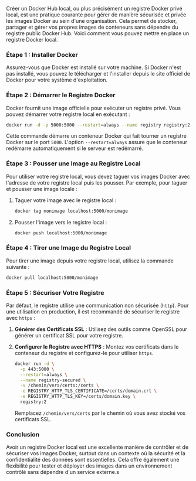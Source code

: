 Créer un Docker Hub local, ou plus précisément un registre Docker privé local, est une pratique courante pour gérer de manière sécurisée et privée les images Docker au sein d'une organisation. Cela permet de stocker, partager et gérer vos propres images de conteneurs sans dépendre du registre public Docker Hub. Voici comment vous pouvez mettre en place un registre Docker local.

### Étape 1 : Installer Docker

Assurez-vous que Docker est installé sur votre machine. Si Docker n'est pas installé, vous pouvez le télécharger et l'installer depuis le site officiel de Docker pour votre système d'exploitation.

### Étape 2 : Démarrer le Registre Docker

Docker fournit une image officielle pour exécuter un registre privé. Vous pouvez démarrer votre registre local en exécutant :

```bash
docker run -d -p 5000:5000 --restart=always --name registry registry:2
```

Cette commande démarre un conteneur Docker qui fait tourner un registre Docker sur le port `5000`. L'option `--restart=always` assure que le conteneur redémarre automatiquement si le serveur est redémarré.

### Étape 3 : Pousser une Image au Registre Local

Pour utiliser votre registre local, vous devez taguer vos images Docker avec l'adresse de votre registre local puis les pousser. Par exemple, pour taguer et pousser une image locale :

1. Taguer votre image avec le registre local :
   ```bash
   docker tag monimage localhost:5000/monimage
   ```

2. Pousser l'image vers le registre local :
   ```bash
   docker push localhost:5000/monimage
   ```

### Étape 4 : Tirer une Image du Registre Local

Pour tirer une image depuis votre registre local, utilisez la commande suivante :

```bash
docker pull localhost:5000/monimage
```

### Étape 5 : Sécuriser Votre Registre

Par défaut, le registre utilise une communication non sécurisée (`http`). Pour une utilisation en production, il est recommandé de sécuriser le registre avec `https` :

1. **Générer des Certificats SSL** : Utilisez des outils comme OpenSSL pour générer un certificat SSL pour votre registre.
   
2. **Configurer le Registre avec HTTPS** : Montez vos certificats dans le conteneur du registre et configurez-le pour utiliser `https`.

   ```bash
   docker run -d \
     -p 443:5000 \
     --restart=always \
     --name registry-secured \
     -v /chemin/vers/certs:/certs \
     -e REGISTRY_HTTP_TLS_CERTIFICATE=/certs/domain.crt \
     -e REGISTRY_HTTP_TLS_KEY=/certs/domain.key \
     registry:2
   ```

   Remplacez `/chemin/vers/certs` par le chemin où vous avez stocké vos certificats SSL.

### Conclusion

Avoir un registre Docker local est une excellente manière de contrôler et de sécuriser vos images Docker, surtout dans un contexte où la sécurité et la confidentialité des données sont essentielles. Cela offre également une flexibilité pour tester et déployer des images dans un environnement contrôlé sans dépendre d'un service externe.s